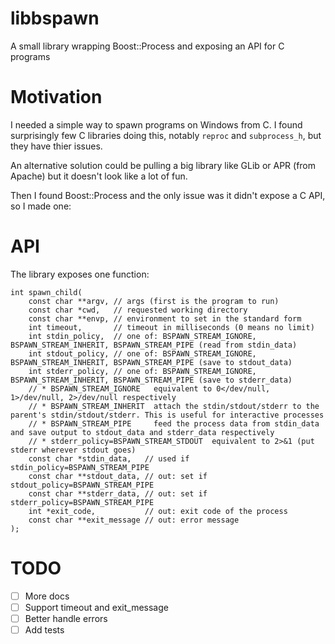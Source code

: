 # libbspawn

A small library wrapping Boost::Process and exposing an API for C programs

# Motivation

I needed a simple way to spawn programs on Windows from C. I found surprisingly few
C libraries doing this, notably `reproc` and `subprocess_h`, but they have thier issues.

An alternative solution could be pulling a big library like GLib or APR (from Apache)
but it doesn't look like a lot of fun.

Then I found Boost::Process and the only issue was it didn't expose a C API, so I made one:

# API

The library exposes one function:

```
int spawn_child(
    const char **argv, // args (first is the program to run)
    const char *cwd,   // requested working directory
    const char **envp, // environment to set in the standard form
    int timeout,       // timeout in milliseconds (0 means no limit)
    int stdin_policy,  // one of: BSPAWN_STREAM_IGNORE, BSPAWN_STREAM_INHERIT, BSPAWN_STREAM_PIPE (read from stdin_data)
    int stdout_policy, // one of: BSPAWN_STREAM_IGNORE, BSPAWN_STREAM_INHERIT, BSPAWN_STREAM_PIPE (save to stdout_data)
    int stderr_policy, // one of: BSPAWN_STREAM_IGNORE, BSPAWN_STREAM_INHERIT, BSPAWN_STREAM_PIPE (save to stderr_data)
    // * BSPAWN_STREAM_IGNORE   equivalent to 0</dev/null, 1>/dev/null, 2>/dev/null respectively
    // * BSPAWN_STREAM_INHERIT  attach the stdin/stdout/stderr to the parent's stdin/stdout/stderr. This is useful for interactive processes
    // * BSPAWN_STREAM_PIPE     feed the process data from stdin_data and save output to stdout_data and stderr_data respectively
    // * stderr_policy=BSPAWN_STREAM_STDOUT  equivalent to 2>&1 (put stderr wherever stdout goes)
    const char *stdin_data,   // used if stdin_policy=BSPAWN_STREAM_PIPE
    const char **stdout_data, // out: set if stdout_policy=BSPAWN_STREAM_PIPE
    const char **stderr_data, // out: set if stderr_policy=BSPAWN_STREAM_PIPE
    int *exit_code,           // out: exit code of the process
    const char **exit_message // out: error message
);
```

# TODO

- [ ] More docs
- [ ] Support timeout and exit_message
- [ ] Better handle errors
- [ ] Add tests
